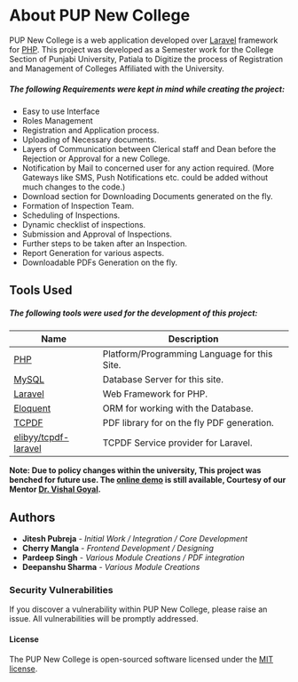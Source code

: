 # About PUP New College

PUP New College is a web application developed over [Laravel](https://laravel.com/) framework for [PHP](http://www.php.net/). This project was developed as a Semester work for the College Section of Punjabi University, Patiala to Digitize the process of Registration and Management of Colleges Affiliated with the University.

##### The following Requirements were kept in mind while creating the project:

- Easy to use Interface
- Roles Management
- Registration and Application process.
- Uploading of Necessary documents.
- Layers of Communication between Clerical staff and Dean before the Rejection or Approval for a new College.
- Notification by Mail to concerned user for any action required. (More Gateways like SMS, Push Notifications etc. could be added without much changes to the code.)
- Download section for Downloading Documents generated on the fly.
- Formation of Inspection Team.
- Scheduling of Inspections.
- Dynamic checklist of inspections.
- Submission and Approval of Inspections.
- Further steps to be taken after an Inspection.
- Report Generation for various aspects.
- Downloadable PDFs Generation on the fly.

## Tools Used

##### The following tools were used for the development of this project:

| Name | Description |
| ---- | ----------- |
| [PHP](http://www.php.net/) | Platform/Programming Language for this Site. |
| [MySQL](https://www.mysql.com/) | Database Server for this site. |
| [Laravel](https://laravel.com/) | Web Framework for PHP. |
| [Eloquent](https://laravel.com/docs/eloquent) | ORM for working with the Database. |
| [TCPDF](https://tcpdf.org/) | PDF library for on the fly PDF generation. |
| [elibyy/tcpdf-laravel](https://github.com/elibyy/tcpdf-laravel) | TCPDF Service provider for Laravel. |

**Note: Due to policy changes within the university, This project was benched for future use.
The [online demo](http://pupclg.vidyapublications.com) is still available, Courtesy of our Mentor [Dr. Vishal Goyal](https://scholar.google.co.in/citations?user=KJbVNt8AAAAJ&hl=en).**


## Authors
- **Jitesh Pubreja** - _Initial Work / Integration / Core Development_
- **Cherry Mangla** - _Frontend Development / Designing_
- **Pardeep Singh** - _Various Module Creations / PDF integration_
- **Deepanshu Sharma** - _Various Module Creations_


### Security Vulnerabilities

If you discover a vulnerability within PUP New College, please raise an issue.
All vulnerabilities will be promptly addressed.

#### License

The PUP New College is open-sourced software licensed under the [MIT license](http://opensource.org/licenses/MIT).
